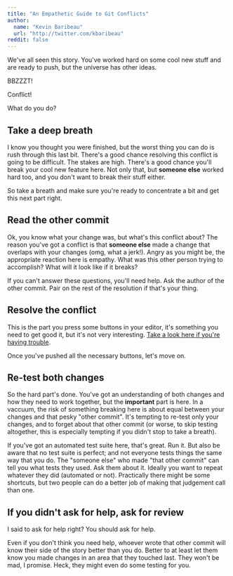 ```yaml
---
title: "An Empathetic Guide to Git Conflicts"
author:
  name: "Kevin Baribeau"
  url: "http://twitter.com/kbaribeau"
reddit: false
---
```


We've all seen this story. You've worked hard on some cool new stuff and are ready to push, but the universe has other ideas.

BBZZZT!

Conflict!

What do you do?

Take a deep breath
------------------

I know you thought you were finished, but the worst thing you can do is rush
through this last bit.  There's a good chance resolving this conflict is going
to be difficult. The stakes are high.  There's a good chance you'll break your
cool new feature here. Not only that, but **someone else** worked hard too, and
you don't want to break their stuff either.

So take a breath and make sure you're ready to concentrate a bit and get this
next part right.

Read the other commit
----------------------

Ok, you know what your change was, but what's this conflict about? The reason
you've got a conflict is that **someone else** made a change that overlaps with
your changes (omg, what a jerk!). Angry as you might be, the appropriate
reaction here is empathy. What was this other person trying to accomplish?
What will it look like if it breaks?

If you can't answer these questions, you'll need help. Ask the author of the
other commit. Pair on the rest of the resolution if that's your thing.

Resolve the conflict
--------------------

This is the part you press some buttons in your editor, it's something you need to get good it, but it's not very interesting.
[Take a look here if you're having trouble](http://knightlab.northwestern.edu/2014/12/19/how-the-git-mergetool-solved-my-anxiety-fears-and-most-importantly-my-merge-conflicts/).

Once you've pushed all the necessary buttons, let's move on.

Re-test both changes
--------------------

So the hard part's done. You've got an understanding of both changes and how
they need to work together, but the **important** part is here. In a vaccuum,
the risk of something breaking here is about equal between your changes and
that pesky "other commit". It's tempting to re-test only your changes, and
to forget about that other commit (or worse, to skip testing altogether,
this is especially tempting if you didn't stop to take a breath).

If you've got an automated test suite here, that's great. Run it. But also be
aware that no test suite is perfect; and not everyone tests things the same way
that you do. The "someone else" who made "that other commit" can tell you what
tests they used. Ask them about it. Ideally you want to repeat whatever they did
(automated or not).  Practically there might be some shortcuts, but two people
can do a better job of making that judgement call than one.

If you didn't ask for help, ask for review
------------------------------------------

I said to ask for help right? You should ask for help.

Even if you don't think you need help, whoever wrote that other commit will
know their side of the story better than you do. Better to at least let them
know you made changes in an area that they touched last. They won't be mad, I
promise. Heck, they might even do some testing for you.

